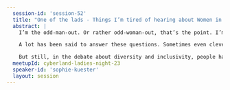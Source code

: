 ```yaml
---
  session-id: 'session-52'
  title: "One of the lads - Things I’m tired of hearing about Women in Tech"
  abstract: |
    I’m the odd-man-out. Or rather odd-woman-out, that’s the point. I’m a woman in tech. By the reactions I sometimes get to that simple statement, you’d think I had just said that I’m a talking dog or a flying monkey. Why is that? Why, after all these years of discussing, campaigning and fighting, are women still underrepresented in tech? What can we do to change that?

    A lot has been said to answer these questions. Sometimes even clever, helpful, well thought out things! I do not want to add yet another version of “pay us as much as the men and treat us like human beings, please.” I am also very aware that, as a white cis woman, I’m speaking from a position of privilege. I wouldn’t want to assume I know what every woman, let alone every non-male in tech needs or wants.

    But still, in the debate about diversity and inclusivity, people have also said a lot of things to us and about us women in tech that set my teeth on edge. I’d like to tell you, from my totally personal, flawed, and biased point of view about the things that I – as a woman in tech – do not want to hear any more about the problem with women in tech, from the well-meaning, the mansplaining and the pet peeves to the straight-up infuriating. There might be swearing.
  meetupId: cyberland-ladies-night-23
  speaker-id: 'sophie-kuester'
  layout: session
---
```

